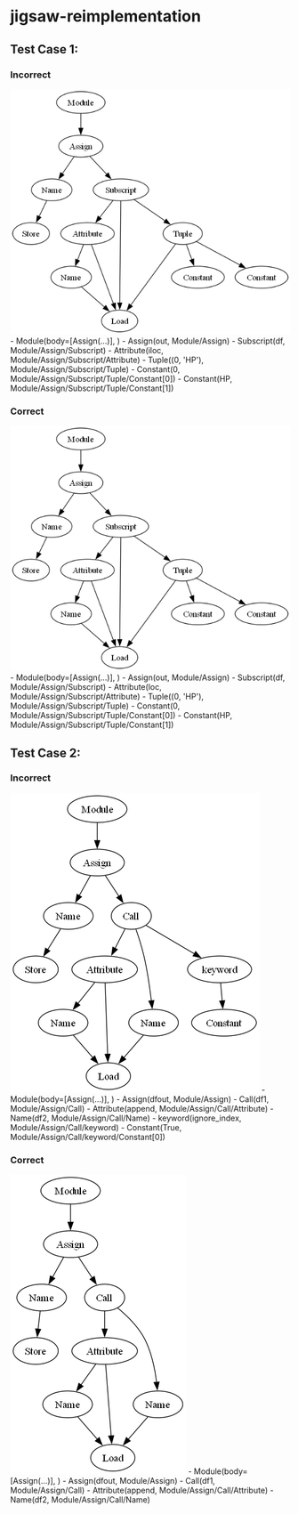 # jigsaw-reimplementation

## Test Case 1:
### Incorrect
![1_incorrect](https://github.com/bakhbyergyen7/jigsaw-reimplementation/blob/main/test_cases/1_incorrect.png)
    - Module(body=[Assign(...)], )
    - Assign(out, Module/Assign)
    - Subscript(df, Module/Assign/Subscript)
    - Attribute(iloc, Module/Assign/Subscript/Attribute)
    - Tuple((0, 'HP'), Module/Assign/Subscript/Tuple)
    - Constant(0, Module/Assign/Subscript/Tuple/Constant[0])
    - Constant(HP, Module/Assign/Subscript/Tuple/Constant[1])
### Correct
![1_correct](https://github.com/bakhbyergyen7/jigsaw-reimplementation/blob/main/test_cases/1_correct.png)
    - Module(body=[Assign(...)], )
    - Assign(out, Module/Assign)
    - Subscript(df, Module/Assign/Subscript)
    - Attribute(loc, Module/Assign/Subscript/Attribute)
    - Tuple((0, 'HP'), Module/Assign/Subscript/Tuple)
    - Constant(0, Module/Assign/Subscript/Tuple/Constant[0])
    - Constant(HP, Module/Assign/Subscript/Tuple/Constant[1])

## Test Case 2:
### Incorrect
![2_incorrect](https://github.com/bakhbyergyen7/jigsaw-reimplementation/blob/main/test_cases/2_incorrect.png)
    - Module(body=[Assign(...)], )
    - Assign(dfout, Module/Assign)
    - Call(df1, Module/Assign/Call)
    - Attribute(append, Module/Assign/Call/Attribute)
    - Name(df2, Module/Assign/Call/Name)
    - keyword(ignore_index, Module/Assign/Call/keyword)
    - Constant(True, Module/Assign/Call/keyword/Constant[0])
### Correct
![2_correct](https://github.com/bakhbyergyen7/jigsaw-reimplementation/blob/main/test_cases/2_correct.png)
    - Module(body=[Assign(...)], )
    - Assign(dfout, Module/Assign)
    - Call(df1, Module/Assign/Call)
    - Attribute(append, Module/Assign/Call/Attribute)
    - Name(df2, Module/Assign/Call/Name)
